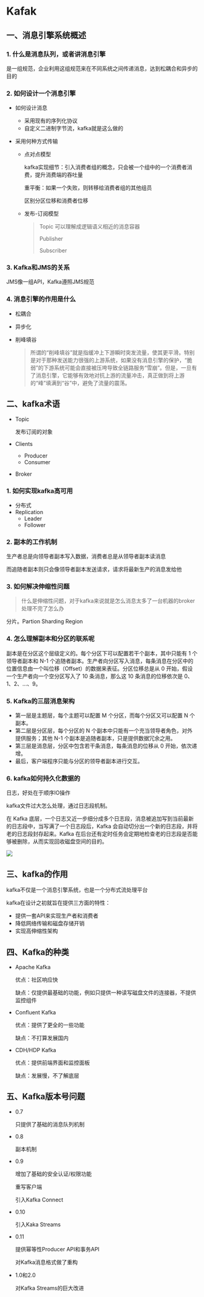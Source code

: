# Kafak

## 一、消息引擎系统概述

### 1. 什么是消息队列，或者讲消息引擎

是一组规范，企业利用这组规范来在不同系统之间传递消息，达到松耦合和异步的目的

### 2. 如何设计一个消息引擎

-   如何设计消息

    -   采用现有的序列化协议
    -   自定义二进制字节流，kafka就是这么做的

-   采用何种方式传输

    -   点对点模型

        kafka实现细节：引入消费者组的概念，只会被一个组中的一个消费者消费，提升消费端的吞吐量

        重平衡：如果一个失败，则转移给消费者组的其他组员

        区别分区位移和消费者位移

    -   发布-订阅模型

        >   Topic 可以理解成逻辑语义相近的消息容器
        >
        >   Publisher
        >
        >   Subscriber

### 3. Kafka和JMS的关系

JMS像一组API，Kafka遵照JMS规范

### 4. 消息引擎的作用是什么

-   松耦合

-   异步化

-   削峰填谷

    >   所谓的“削峰填谷”就是指缓冲上下游瞬时突发流量，使其更平滑。特别是对于那种发送能力很强的上游系统，如果没有消息引擎的保护，“脆弱”的下游系统可能会直接被压垮导致全链路服务“雪崩”。但是，一旦有了消息引擎，它能够有效地对抗上游的流量冲击，真正做到将上游的“峰”填满到“谷”中，避免了流量的震荡。

## 二、kafka术语

-   Topic

    发布订阅的对象

-   Clients

    -   Producer
    -   Consumer

-   Broker

### 1. 如何实现kafka高可用

-   分布式
-   Replication
    -   Leader
    -   Follower

### 2. 副本的工作机制

生产者总是向领导者副本写入数据，消费者总是从领导者副本读消息

而追随者副本则只会像领导者副本发送请求，请求将最新生产的消息发给他

### 3. 如何解决伸缩性问题

>   什么是伸缩性问题，对于kafka来说就是怎么消息太多了一台机器的broker处理不完了怎么办

分片。Partion  Sharding  Region

### 4. 怎么理解副本和分区的联系呢

副本是在分区这个层级定义的。每个分区下可以配置若干个副本，其中只能有 1 个领导者副本和 N-1 个追随者副本。生产者向分区写入消息，每条消息在分区中的位置信息由一个叫位移（Offset）的数据来表征。分区位移总是从 0 开始，假设一个生产者向一个空分区写入了 10 条消息，那么这 10 条消息的位移依次是 0、1、2、…、9。

### 5. Kafka的三层消息架构

-   第一层是主题层，每个主题可以配置 M 个分区，而每个分区又可以配置 N 个副本。
-   第二层是分区层，每个分区的 N 个副本中只能有一个充当领导者角色，对外提供服务；其他 N-1 个副本是追随者副本，只是提供数据冗余之用。
-   第三层是消息层，分区中包含若干条消息，每条消息的位移从 0 开始，依次递增。
-   最后，客户端程序只能与分区的领导者副本进行交互。

### 6. kafka如何持久化数据的

日志，好处在于顺序IO操作

kafka文件过大怎么处理，通过日志段机制。

在 Kafka 底层，一个日志又近一步细分成多个日志段，消息被追加写到当前最新的日志段中，当写满了一个日志段后，Kafka 会自动切分出一个新的日志段，并将老的日志段封存起来。Kafka 在后台还有定时任务会定期地检查老的日志段是否能够被删除，从而实现回收磁盘空间的目的。

![](http://learn.lianglianglee.com/%E4%B8%93%E6%A0%8F/Kafka%E6%A0%B8%E5%BF%83%E6%8A%80%E6%9C%AF%E4%B8%8E%E5%AE%9E%E6%88%98/assets/06dbe05a9ed4e5bcc191bbdb985352df.png)

## 三、kafka的作用

kafka不仅是一个消息引擎系统，也是一个分布式流处理平台

kafka在设计之初就旨在提供三方面的特性：

-   提供一套API来实现生产者和消费者
-   降低网络传输和磁盘存储开销
-   实现高伸缩性架构

## 四、Kafka的种类

-   Apache Kafka

    优点：社区响应快

    缺点：仅提供最基础的功能，例如只提供一种读写磁盘文件的连接器，不提供监控组件

-   Confluent Kafka

    优点：提供了更全的一些功能

    缺点：不打算发展国内

-   CDH/HDP Kafka

    优点：提供前端界面和监控面板

    缺点：发展慢，不了解底层

## 五、Kafka版本号问题

-   0.7

    只提供了基础的消息队列机制

-   0.8

    副本机制

-   0.9

    增加了基础的安全认证/权限功能

    重写客户端

    引入Kafka Connect

-   0.10

    引入Kaka Streams

-   0.11

    提供幂等性Producer API和事务API

    对Kafka消息格式做了重构

-   1.0和2.0

    对Kafka Streams的巨大改进

